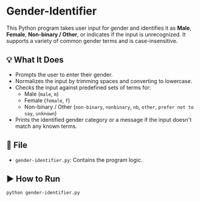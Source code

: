 # Gender-Identifier

This Python program takes user input for gender and identifies it as **Male**, **Female**, **Non-binary / Other**, or indicates if the input is unrecognized. It supports a variety of common gender terms and is case-insensitive.

## 💡 What It Does

- Prompts the user to enter their gender.
- Normalizes the input by trimming spaces and converting to lowercase.
- Checks the input against predefined sets of terms for:
  - Male (`male`, `m`)
  - Female (`female`, `f`)
  - Non-binary / Other (`non-binary`, `nonbinary`, `nb`, `other`, `prefer not to say`, `unknown`)
- Prints the identified gender category or a message if the input doesn't match any known terms.

## 📁 File

- `gender-identifier.py`: Contains the program logic.

## ▶️ How to Run

```bash
python gender-identifier.py
